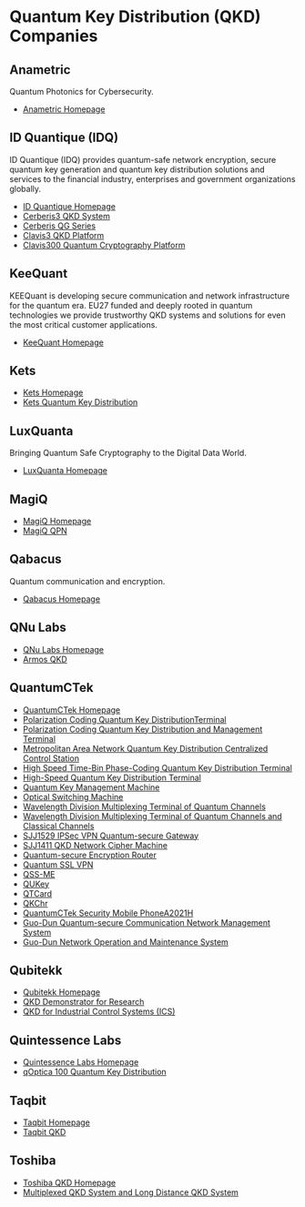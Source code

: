 # Quantum Key Distribution (QKD) Companies

## Anametric

Quantum Photonics for Cybersecurity.

* [Anametric Homepage](https://anametric.com/)

## ID Quantique (IDQ)

ID Quantique (IDQ) provides quantum-safe network encryption, secure quantum key generation and 
quantum key distribution solutions and services to the financial industry, enterprises and 
government organizations globally.

* [ID Quantique Homepage](https://www.idquantique.com/)
* [Cerberis3 QKD System](https://www.idquantique.com/quantum-safe-security/products/cerberis3-qkd-system/)
* [Cerberis QG Series](https://www.idquantique.com/quantum-safe-security/products/cerberis-xg-qkd-system/)
* [Clavis3 QKD Platform](https://www.idquantique.com/quantum-safe-security/products/clavis3-qkd-platform-rd/)
* [Clavis300 Quantum Cryptography Platform](https://www.idquantique.com/quantum-safe-security/products/clavis300-quantum-cryptography-platform/)

## KeeQuant

KEEQuant is developing secure communication and network infrastructure for the quantum era.
EU27 funded and deeply rooted in quantum technologies we provide trustworthy QKD systems and solutions for even the most critical customer applications.

* [KeeQuant Homepage](https://keequant.com/)

## Kets

* [Kets Homepage](https://kets-quantum.com/)
* [Kets Quantum Key Distribution](https://kets-quantum.com/quantum-key-distribution/)

## LuxQuanta

Bringing Quantum Safe Cryptography to the Digital Data World.

* [LuxQuanta Homepage](https://luxquanta.com/)

## MagiQ

* [MagiQ Homepage](https://www.magiqtech.com/)
* [MagiQ QPN](https://www.magiqtech.com/solutions/network-security/)

## Qabacus

Quantum communication and encryption.

* [Qabacus Homepage](https://memcus.com/)

## QNu Labs

* [QNu Labs Homepage](https://www.qnulabs.com/)
* [Armos QKD](https://www.qnulabs.com/armos-quantum-key-distribution/)

## QuantumCTek

* [QuantumCTek Homepage](http://www.quantum-info.com/English/)
* [Polarization Coding Quantum Key DistributionTerminal](http://www.quantum-info.com/English/product/2017/0901/324.html)
* [Polarization Coding Quantum Key Distribution and Management Terminal](http://www.quantum-info.com/English/product/2017/0901/325.html)
* [Metropolitan Area Network Quantum Key Distribution Centralized Control Station](http://www.quantum-info.com/English/product/2020/0116/584.html)
* [High Speed Time-Bin Phase-Coding Quantum Key Distribution Terminal](http://www.quantum-info.com/English/product/National/2017/1013/407.html)
* [High-Speed Quantum Key Distribution Terminal](http://www.quantum-info.com/English/product/National/2017/0628/282.html)
* [Quantum Key Management Machine](http://www.quantum-info.com/English/product/quantum/2017/0901/326.html)
* [Optical Switching Machine](http://www.quantum-info.com/English/product/quantum/2017/0901/329.html)
* [Wavelength Division Multiplexing Terminal of Quantum Channels](http://www.quantum-info.com/English/product/quantum/2017/0901/330.html)
* [Wavelength Division Multiplexing Terminal of Quantum Channels and Classical Channels](http://www.quantum-info.com/English/product/quantum/2017/0901/331.html)
* [SJJ1529 IPSec VPN Quantum-secure Gateway](http://www.quantum-info.com/English/product/ptwo/guwangjiamiyingyongchanpin/2017/0628/280.html)
* [SJJ1411 QKD Network Cipher Machine](http://www.quantum-info.com/English/product/ptwo/guwangjiamiyingyongchanpin/2017/0628/281.html)
* [Quantum-secure Encryption Router](http://www.quantum-info.com/English/product/ptwo/guwangjiamiyingyongchanpin/2017/0901/328.html)
* [Quantum SSL VPN](http://www.quantum-info.com/English/product/ptwo/yidongjiamiyingyongchanpin/2017/1013/408.html)
* [QSS-ME](http://www.quantum-info.com/English/product/ptwo/yidongjiamiyingyongchanpin/2017/1007/393.html)
* [QUKey](http://www.quantum-info.com/English/product/ptwo/yidongjiamiyingyongchanpin/2017/1007/394.html)
* [QTCard](http://www.quantum-info.com/English/product/ptwo/yidongjiamiyingyongchanpin/2017/1007/395.html)
* [QKChr](http://www.quantum-info.com/English/product/ptwo/yidongjiamiyingyongchanpin/2017/1013/406.html)
* [QuantumCTek Security Mobile PhoneA2021H](http://www.quantum-info.com/English/product/ptwo/yidongjiamiyingyongchanpin/2018/0118/477.html)
* [Guo-Dun Quantum-secure Communication Network Management System](http://www.quantum-info.com/English/product/pthree/guankongruanjian/2017/0901/332.html)
* [Guo-Dun Network Operation and Maintenance System](http://www.quantum-info.com/English/product/pthree/guankongruanjian/2017/0901/333.html)

## Qubitekk

* [Qubitekk Homepage](http://qubitekk.com/)
* [QKD Demonstrator for Research](http://qubitekk.com/products/qkd-demonstrator-for-research/)
* [QKD for Industrial Control Systems (ICS)](http://qubitekk.com/products/qkd-for-industrial-control-systems-ics/)

## Quintessence Labs

* [Quintessence Labs Homepage](https://www.quintessencelabs.com/)
* [qOptica 100 Quantum Key Distribution](https://www.quintessencelabs.com/products/quantum-key-distribution-qkd/)

## Taqbit

* [Taqbit Homepage](http://taqbit.com)
* [Taqbit QKD](http://taqbit.com/qkd.html)

## Toshiba

* [Toshiba QKD Homepage](https://www.toshiba.co.jp/qkd/en/index.htm)
* [Multiplexed QKD System and Long Distance QKD System](https://www.toshiba.co.jp/qkd/en/products.htm)
